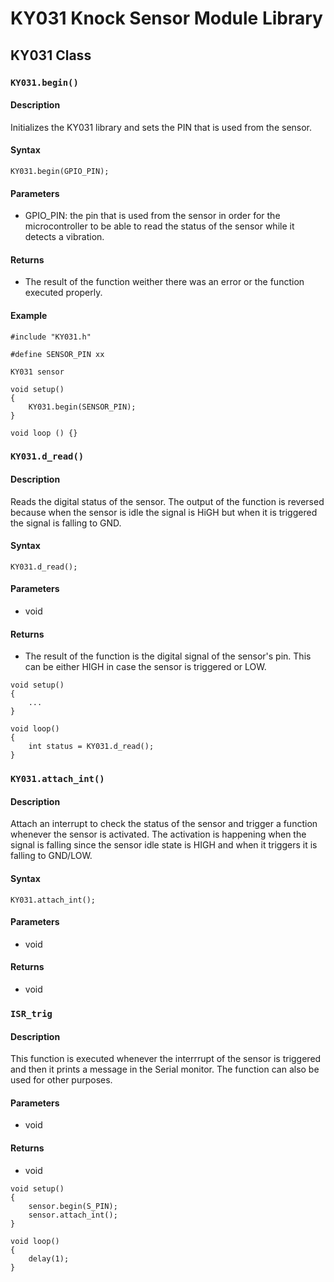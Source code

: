 # KY031 Knock Sensor Module Library

## KY031 Class

### `KY031.begin()`

#### Description

Initializes the KY031 library and sets the PIN that is used from the sensor.

#### Syntax

```
KY031.begin(GPIO_PIN);
```

#### Parameters
- GPIO_PIN: the pin that is used from the sensor in order for the microcontroller to be able to read the status of the sensor while it detects a vibration.

#### Returns
- The result of the function weither there was an error or the function executed properly. 

#### Example

```
#include "KY031.h"

#define SENSOR_PIN xx

KY031 sensor  

void setup()
{
    KY031.begin(SENSOR_PIN);
}

void loop () {}
```

### `KY031.d_read()`

#### Description

Reads the digital status of the sensor. The output of the function is reversed because when the sensor is idle the signal is HiGH but when it is triggered the signal is falling to GND. 

#### Syntax

```
KY031.d_read();
```

#### Parameters
- void

#### Returns
- The result of the function is the digital signal of the sensor's pin. This can be either HIGH in case the sensor is triggered or LOW.  

```
void setup() 
{
    ...
}

void loop()
{
    int status = KY031.d_read();
}
```

### `KY031.attach_int()`

#### Description

Attach an interrupt to check the status of the sensor and trigger a function whenever the sensor is activated. The activation is happening when the signal is falling since the sensor idle state is HIGH and when it triggers it is falling to GND/LOW.

#### Syntax

```
KY031.attach_int();
```

#### Parameters
- void

#### Returns
- void  

### `ISR_trig`

#### Description

This function is executed whenever the interrrupt of the sensor is triggered and then it prints a message in the Serial monitor. 
The function can also be used for other purposes. 

#### Parameters
- void

#### Returns
- void 

```
void setup() 
{
    sensor.begin(S_PIN);
    sensor.attach_int();
}

void loop()
{
    delay(1); 
}
```
